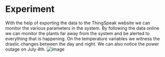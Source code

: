 # Experiment
With the help of exporting the data to the ThingSpeak website we can monitor the various parameters in the system. By following the data online we can monitor the plants far away from the system and be alerted to everything that is happening.
On the temperature variables we witness the drastic changes between the day and night. We can also notice the power outage on July 4th. 
![image](https://github.com/dash1010/Hydrofonic-system/assets/137070081/e379b4cb-1d11-4835-99fc-233ac5da5089)
